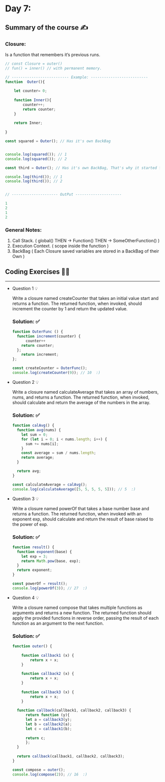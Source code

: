 # Day 7:

## Summary of the course ✍️

### Closure:
Is a function that remembers it’s previous runs.

```javascript
// const Closure = outer()
// fun() = inner() // with permanent memory.

// -------------------------- Example: --------------------------
function  Outer(){
    
    let counter= 0;
    
    function Inner(){
        counter++;
        return counter;
    }
    
    return Inner;
    
}

const squared = Outer(); // Has it's own BackBag


console.log(squared()); // 1
console.log(squared()); // 2

const third = Outer(); // Has it's own BackBag, That's why it started from 0 again.

console.log(third()); // 1
console.log(third()); // 2


// --------------------- OutPut ---------------------

1
2
1
2

```

### General Notes:

1. Call Stack. ( global() THEN ->  Function() THEN -> SomeOtherFunction() )
2. Execution Context. ( scope inside the function )
3. BackBag ( Each Closure saved variables are stored in a BackBag of their Own )


## Coding Exercises 👨‍💻

---

- Question 1 💡
    
    Write a closure named createCounter that takes an initial value start and returns a function. The returned function, when invoked, should increment the counter by 1 and return the updated value.
    
    ### Solution: ✅
    
    ```jsx
    function OuterFunc () {
      function increment(counter) {
          counter++
        return counter;  
      };
        return increment;
    };
    
    const createCounter = OuterFunc();
    console.log(createCounter(9)); // 10  :)
    ```
    
- Question 2 💡
    
    Write a closure named calculateAverage that takes an array of numbers, nums, and returns a function. The returned function, when invoked, should calculate and return the average of the numbers in the array.
    
    ### Solution: ✅
    
    ```jsx
    function calAvg() {
      function avg(nums) {
        let sum = 0;
        for (let i = 0; i < nums.length; i++) {
          sum += nums[i];
        }
        const average = sum / nums.length;
        return average;
      }
    
      return avg;
    }
    
    const calculateAverage = calAvg();
    console.log(calculateAverage([5, 5, 5, 5, 5])); // 5  :)
    ```
    
- Question 3 💡
    
    Write a closure named powerOf that takes a base number base and returns a function. The returned function, when invoked with an exponent exp, should calculate and return the result of base raised to the power of exp.
    
    ### Solution: ✅
    
    ```jsx
    function result() {
      function exponent(base) {
        let exp = 3;
        return Math.pow(base, exp);
      }
      return exponent;
    }
    
    const powerOf = result();
    console.log(powerOf(3)); // 27  :)
    ```
    
- Question 4 💡
    
    Write a closure named compose that takes multiple functions as arguments and returns a new function. The returned function should apply the provided functions in reverse order, passing the result of each function as an argument to the next function.
    
    ### Solution: ✅
    
    ```jsx
    function outer() {
        
        function callback1 (x) {
            return x + x;
        }
        
        function callback2 (x) {
            return x + x;
        }
        
        function callback3 (x) {
            return x + x;
        }
        
      function callback(callback1, callback2, callback3) {
          return function (y){
          let a = callback3(y);
          let b = callback2(a);
          let c = callback1(b);
          
          return c;
          };
      }
      
      return callback(callback1, callback2, callback3);
    }
    
    const compose = outer();
    console.log(compose(2)); // 16  :)
    ```
